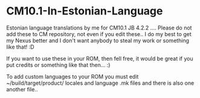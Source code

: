 CM10.1-In-Estonian-Language
===========================

Estonian language translations by me for CM10.1 JB 4.2.2 ....
Please do not add these to CM repository, not even if you edit these..
I do my best to get my Nexus better and I don't want anybody to steal my work or something like that! :D

If you want to use these in your ROM, then fell free, it would be great if you put credits or something like that then... :)

To add custom languages to your ROM you must edit ~/build/target/product/ locales and language .mk files and there is also one another file..
